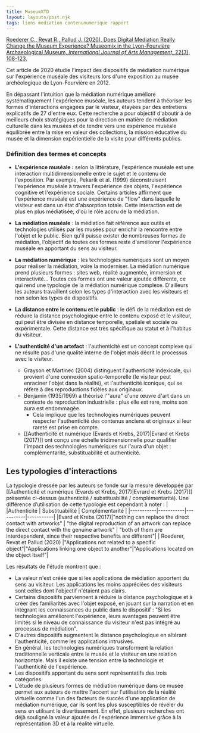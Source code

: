 ```yaml
---
title: MuseumXTD
layout: layouts/post.njk
tags: liens mediation contenunumerique rapport
---
```


[Roederer C., Revat R., Pallud J. (2020), Does Digital Mediation Really Change the Museum Experience? Museomix in the Lyon-Fourvière Archaeological Museum, _International Journal of Arts Management,_ 22(3), 108-123.]()

Cet article de 2020 étudie l'impact des dispositifs de médiation numérique sur l'expérience muséale des visiteurs lors d'une exposition au musée archéologique de Lyon-Fourvière en 2012. 

En dépassant l'intuition que la médiation numérique améliore systématiquement l'expérience muséale, les auteurs tendent à théoriser les formes d'interactions engagées par le visiteur, étayées par des entretiens explicatifs de 27 d'entre eux. 
Cette recherche a pour objectif d'aboutir à de meilleurs choix stratégiques pour la direction en matière de médiation culturelle dans les musées et de tendre vers une expérience muséale équilibrée entre la mise en valeur des collections, la mission éducative du musée et la dimension expérientielle de la visite pour différents publics.

### Définition des termes et concepts
- **L'expérience muséale :** selon la littérature, l'expérience muséale est une interaction multidimensionnelle entre le sujet et le contenu de l'exposition. Par exemple, Pekarik et al. (1999) déconstruisent l'expérience muséale à travers l'expérience des objets, l'expérience cognitive et l'expérience sociale. Certains articles affirment que l'expérience muséale est une expérience de "flow" dans laquelle le visiteur est dans un état d'absorption totale. Cette interaction est de plus en plus médiatisée, d'où le rôle accru de la médiation.

- **La médiation muséale** : la médiation fait référence aux outils et technologies utilisés par les musées pour enrichir la rencontre entre l'objet et le public. Bien qu'il puisse exister de nombreuses formes de médiation, l'objectif de toutes ces formes reste d'améliorer l'expérience muséale en apportant du sens au visiteur.

- **La médiation numérique** : les technologies numériques sont un moyen pour réaliser la médiation, voire la moderniser. La médiation numérique prend plusieurs formes : sites web, réalité augmentée, immersion et interactivité... Toutes ces formes ont une valeur ajoutée différente, ce qui rend une typologie de la médiation numérique complexe. D'ailleurs les auteurs travaillent selon les types d'interaction avec les visiteurs et non selon les types de dispositifs.  

- **La distance entre le contenu et le public** : le défi de la médiation est de réduire la distance psychologique entre le contenu exposé et le visiteur, qui peut être divisée en distance temporelle, spatiale et sociale ou expérimentale. Cette distance est très spécifique au statut et à l'habitus du visiteur.

- **L'authenticité d'un artefact** : l'authenticité est un concept complexe qui ne résulte pas d'une qualité interne de l'objet mais décrit le processus avec le visiteur. 
	- Grayson et Martinec (2004) distinguent l'authenticité indexicale, qui provient d'une connexion spatio-temporelle (le visiteur peut enraciner l'objet dans la réalité), et l'authenticité iconique, qui se réfère à des reproductions fidèles aux originaux. 
	- Benjamin (1935/1969) a théorisé l'"aura" d'une œuvre d'art dans un contexte de reproduction industrielle : plus elle est rare, moins son aura est endommagée. 
		- Cela implique que les technologies numériques peuvent respecter l'authenticité des contenus anciens et originaux si leur rareté est prise en compte. 
	- [[Authenticité et numérique (Evards et Krebs, 2017)|Evrard et Krebs (2017)]] ont conçu une échelle tridimensionnelle pour qualifier l'impact des technologies numériques sur l'aura d'un objet : complémentarité, substituabilité et authenticité. 

## Les typologies d'interactions
La typologie dressée par les auteurs se fonde sur la mesure développée par [[Authenticité et numérique (Evards et Krebs, 2017)|Evrard et Krebs (2017)]] présentée ci-dessus (authenticité / substituabilité / complémentarité). Une différence d’utilisation de cette typologie est cependant à noter :
| |Authenticité | Substituabilité | Complémentarité |
|-----------|-----------|-----------|-----------|
|Evard et Krebs (2017)|"nothing can replace the direct contact with artworks" | "the digital reproduction of an artwork can replace the direct contact with the genuine artwork" | "both of them are interdependent, since their respective benefits are different"|
| Roederer, Revat et Pallud (2020) |"Applications not related to a specific object"|"Applications linking one object to another”|"Applications located on the object itself”|

Les résultats de l'étude montrent que : 
- La valeur n'est créée que si les applications de médiation apportent du sens au visiteur. Les applications les moins appréciées des visiteurs sont celles dont l'objectif n'étaient pas clairs.  
- Certains dispositifs parviennent à réduire la distance psychologique et à créer des familiarités avec l'objet exposé, en jouant sur la narration et en intégrant les connaissances du public dans le dispositif : "Si les technologies améliorent l'expérience, leurs avantages peuvent être limités si le niveau de connaissance du visiteur n'est pas intégré au processus de médiation".
- D'autres dispositifs augmentent le distance psychologique en altérant l'authenticité, comme les applications intrusives.
- En général, les technologies numériques transforment la relation traditionnelle verticale entre le musée et le visiteur en une relation horizontale. Mais il existe une tension entre la technologie et l'authenticité de l'expérience.
- Les dispositifs apportant du sens sont représentatifs des trois catégories. 
- L'étude de plusieurs formes de médiation numérique dans ce musée permet aux auteurs de mettre l'accent sur l'utilisation de la réalité virtuelle comme l'un des facteurs de succès d'une application de médiation numérique, car ils sont les plus susceptibles de révéler du sens en utilisant le divertissement. En effet, plusieurs recherches ont déjà souligné la valeur ajoutée de l'expérience immersive grâce à la représentation 3D et à la réalité virtuelle.